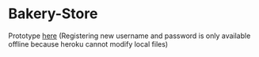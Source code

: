 # Bakery-Store

Prototype [here](https://andrew-bakery.herokuapp.com/)
(Registering new username and password is only available offline because heroku cannot modify local files) 
